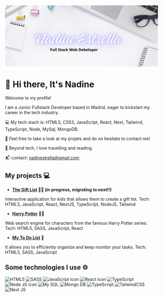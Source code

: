 
![banner](https://github.com/nadinestrella/nadinestrella/blob/main/banner%20.jpg?raw=true)

# 👋 Hi there, It's Nadine 

Welcome to my profile! 

I am a Junior Fullstack Developer based in Madrid, eager to kickstart my career in the tech industry.

 💻 My tech stach is: HTML5, CSS3, JavaScript, React, Next, Tailwind, TypeScript, Node, MySql, MongoDB.

 🌱 Feel free to take a look at my projets and do no hesitate to contact me!

 💃 Beyond tech, I love travelling and reading.

 📬 contact: nadinestrella@gmail.com 

## My projects 💻
* **[The Gift List](https://gift-list-eight.vercel.app/) 🎁🎁 (in progress, migrating to next!!)**
  
Interactive application for kids that allows them to create a gift list.
Tech: HTML5, JavaScript, React, NextJS, TypeScript, NodeJS, Tailwind 

* **[Harry Potter](https://nadinestrella.github.io/HarryPotter/) 🧙🧙**

Web search engine for characters from the famous Harry Potter series.
Tech: HTML5, SASS, JavaScript, React

* **[My To Do List](https://nadinestrella.github.io/myToDoList/) 📝**
  
It allows y﻿ou to efficiently organize and keep monitor  your tasks.
Tech:  HTML5, SASS, JavaScript






## Some technologies I use ⚙️
![HTML5](https://img.shields.io/badge/HTML5-E34F26?style=for-the-badge&logo=html5&logoColor=white)
![SASS](https://img.shields.io/badge/Sass-CC6699?style=for-the-badge&logo=sass&logoColor=white)
![JavaScript icon](https://img.shields.io/badge/JavaScript-323330?style=for-the-badge&logo=javascript&logoColor=F7DF1E)
![React icon](https://img.shields.io/badge/React-20232A?style=for-the-badge&logo=react&logoColor=61DAFB)
![TypeScript](https://img.shields.io/badge/typescript-%23007ACC.svg?style=for-the-badge&logo=typescript&logoColor=white)
![Node JS icon](https://img.shields.io/badge/Node%20js-339933?style=for-the-badge&logo=nodedotjs&logoColor=white)
![My SQL](https://img.shields.io/badge/MySQL-005C84?style=for-the-badge&logo=mysql&logoColor=white)
![Mongo DB](https://img.shields.io/badge/MongoDB-4EA94B?style=for-the-badge&logo=mongodb&logoColor=white)
![TypeScript](https://img.shields.io/badge/typescript-%23007ACC.svg?style=for-the-badge&logo=typescript&logoColor=white)
![TailwindCSS](https://img.shields.io/badge/tailwindcss-%2338B2AC.svg?style=for-the-badge&logo=tailwind-css&logoColor=white)
![Next JS](https://img.shields.io/badge/Next-black?style=for-the-badge&logo=next.js&logoColor=white)










